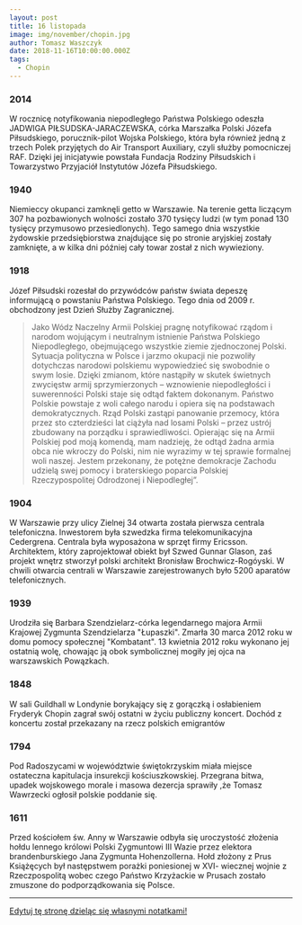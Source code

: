 ```yaml
---
layout: post
title: 16 listopada
image: img/november/chopin.jpg
author: Tomasz Waszczyk
date: 2018-11-16T10:00:00.000Z
tags:
  - Chopin
---
```


### 2014

W rocznicę notyfikowania niepodległego Państwa Polskiego odeszła JADWIGA PIŁSUDSKA-JARACZEWSKA, córka Marszałka Polski Józefa Piłsudskiego, porucznik-pilot Wojska Polskiego, która była również jedną z trzech Polek przyjętych do Air Transport Auxiliary, czyli służby pomocniczej RAF. Dzięki jej inicjatywie powstała Fundacja Rodziny Piłsudskich i Towarzystwo Przyjaciół Instytutów Józefa Piłsudskiego.

### 1940

Niemieccy okupanci zamknęli getto w Warszawie. Na terenie getta liczącym 307 ha pozbawionych wolności zostało 370 tysięcy ludzi (w tym ponad 130 tysięcy przymusowo przesiedlonych). Tego samego dnia wszystkie żydowskie przedsiębiorstwa znajdujące się po stronie aryjskiej zostały zamknięte, a w kilka dni później cały towar został z nich wywieziony.

### 1918

Józef Piłsudski rozesłał do przywódców państw świata depeszę informującą o powstaniu Państwa Polskiego. Tego dnia od 2009 r. obchodzony jest Dzień Służby Zagranicznej.

> Jako Wódz Naczelny Armii Polskiej pragnę notyfikować rządom i narodom wojującym i neutralnym istnienie Państwa Polskiego Niepodległego, obejmującego wszystkie ziemie zjednoczonej Polski. Sytuacja polityczna w Polsce i jarzmo okupacji nie pozwoliły dotychczas narodowi polskiemu wypowiedzieć się swobodnie o swym losie. Dzięki zmianom, które nastąpiły w skutek świetnych zwycięstw armij sprzymierzonych – wznowienie niepodległości i suwerenności Polski staje się odtąd faktem dokonanym.
> Państwo Polskie powstaje z woli całego narodu i opiera się na podstawach demokratycznych. Rząd Polski zastąpi panowanie przemocy, która przez sto czterdzieści lat ciążyła nad losami Polski – przez ustrój zbudowany na porządku i sprawiedliwości. Opierając się na Armii Polskiej pod moją komendą, mam nadzieję, że odtąd żadna armia obca nie wkroczy do Polski, nim nie wyrazimy w tej sprawie formalnej woli naszej. Jestem przekonany, że potężne demokracje Zachodu udzielą swej pomocy i braterskiego poparcia Polskiej Rzeczypospolitej Odrodzonej i Niepodległej”.

### 1904

W Warszawie przy ulicy Zielnej 34 otwarta została pierwsza centrala telefoniczna.
Inwestorem była szwedzka firma telekomunikacyjna Cedergrena. Centrala była wyposażona w sprzęt firmy Ericsson. Architektem, który zaprojektował obiekt był Szwed Gunnar Glason, zaś projekt wnętrz stworzył polski architekt Bronisław Brochwicz-Rogóyski.
W chwili otwarcia centrali w Warszawie zarejestrowanych było 5200 aparatów telefonicznych.

### 1939

Urodziła się Barbara Szendzielarz-córka legendarnego majora Armii Krajowej Zygmunta Szendzielarza "Łupaszki".
Zmarła 30 marca 2012 roku w domu pomocy społecznej "Kombatant". 13 kwietnia 2012 roku wykonano jej ostatnią wolę, chowając ją obok symbolicznej mogiły jej ojca na warszawskich Powązkach.

### 1848

W sali Guildhall w Londynie borykający się z gorączką i osłabieniem Fryderyk Chopin zagrał swój ostatni w życiu publiczny koncert. Dochód z koncertu został przekazany na rzecz polskich emigrantów

### 1794

Pod Radoszycami w województwie świętokrzyskim miała miejsce ostateczna kapitulacja insurekcji kościuszkowskiej.
Przegrana bitwa, upadek wojskowego morale i masowa dezercja sprawiły ,że Tomasz Wawrzecki ogłosił polskie poddanie się.

### 1611

Przed kościołem św. Anny w Warszawie odbyła się uroczystość złożenia hołdu lennego królowi Polski Zygmuntowi III Wazie przez elektora brandenburskiego Jana Zygmunta Hohenzollerna.
Hołd złożony z Prus Książęcych był następstwem porażki poniesionej w XVI- wiecznej wojnie z Rzeczpospolitą wobec czego Państwo Krzyżackie w Prusach zostało zmuszone do podporządkowania się Polsce.

---

<a href="https://github.com/TomaszWaszczyk/historia.waszczyk.com/edit/master/src/content/november-16.md" target="_blank">Edytuj tę stronę dzieląc się własnymi notatkami!</a>
